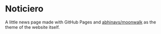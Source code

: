 # Noticiero
A little news page made with GitHub Pages and [abhinavs/moonwalk](https://github.com/abhinavs/moonwalk) as the theme of the website itself.
